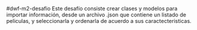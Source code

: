 #dwf-m2-desafio
Este desafío consiste crear clases y modelos para importar información,
desde un archivo .json que contiene un listado de peliculas, y
seleccionarla y ordenarla de acuerdo a sus caractecteristicas.

